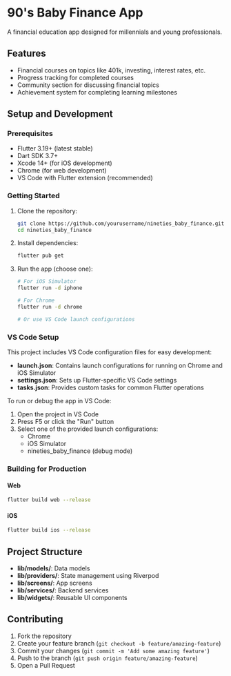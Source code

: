 # 90's Baby Finance App

A financial education app designed for millennials and young professionals.

## Features

- Financial courses on topics like 401k, investing, interest rates, etc.
- Progress tracking for completed courses
- Community section for discussing financial topics
- Achievement system for completing learning milestones

## Setup and Development

### Prerequisites

- Flutter 3.19+ (latest stable)
- Dart SDK 3.7+
- Xcode 14+ (for iOS development)
- Chrome (for web development)
- VS Code with Flutter extension (recommended)

### Getting Started

1. Clone the repository:
   ```bash
   git clone https://github.com/yourusername/nineties_baby_finance.git
   cd nineties_baby_finance
   ```

2. Install dependencies:
   ```bash
   flutter pub get
   ```

3. Run the app (choose one):
   ```bash
   # For iOS Simulator
   flutter run -d iphone
   
   # For Chrome
   flutter run -d chrome
   
   # Or use VS Code launch configurations
   ```

### VS Code Setup

This project includes VS Code configuration files for easy development:

- **launch.json**: Contains launch configurations for running on Chrome and iOS Simulator
- **settings.json**: Sets up Flutter-specific VS Code settings
- **tasks.json**: Provides custom tasks for common Flutter operations

To run or debug the app in VS Code:
1. Open the project in VS Code
2. Press F5 or click the "Run" button
3. Select one of the provided launch configurations:
   - Chrome
   - iOS Simulator
   - nineties_baby_finance (debug mode)

### Building for Production

#### Web
```bash
flutter build web --release
```

#### iOS
```bash
flutter build ios --release
```

## Project Structure

- **lib/models/**: Data models
- **lib/providers/**: State management using Riverpod
- **lib/screens/**: App screens
- **lib/services/**: Backend services
- **lib/widgets/**: Reusable UI components

## Contributing

1. Fork the repository
2. Create your feature branch (`git checkout -b feature/amazing-feature`)
3. Commit your changes (`git commit -m 'Add some amazing feature'`)
4. Push to the branch (`git push origin feature/amazing-feature`)
5. Open a Pull Request
